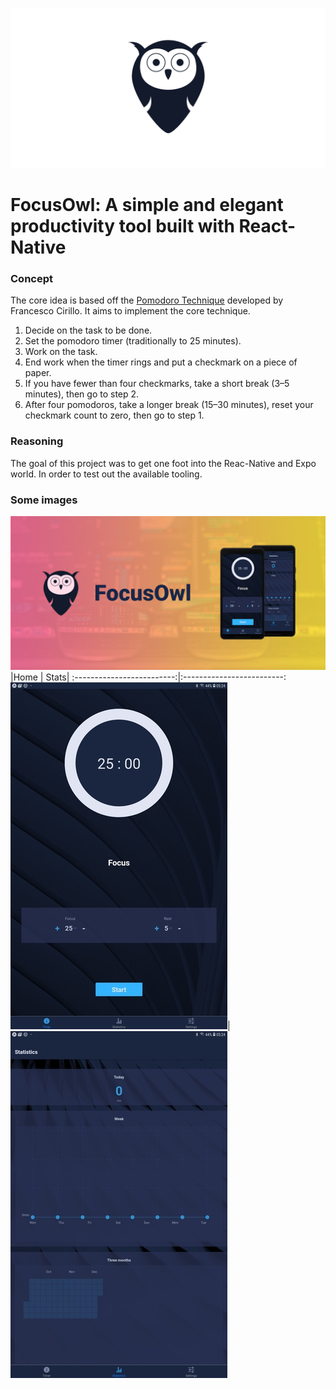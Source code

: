 ![FocusOwl logo](assets/images/repohead.png)

# FocusOwl: A simple and elegant productivity tool built with React-Native

### Concept

The core idea is based off the [Pomodoro Technique](https://en.wikipedia.org/wiki/Pomodoro_Technique) developed by Francesco Cirillo. 
It aims to implement the core technique.
1. Decide on the task to be done.
2. Set the pomodoro timer (traditionally to 25 minutes).
3. Work on the task.
4. End work when the timer rings and put a checkmark on a piece of paper.
5. If you have fewer than four checkmarks, take a short break (3–5 minutes), then go to step 2.
6. After four pomodoros, take a longer break (15–30 minutes), reset your checkmark count to zero, then go to step 1.

### Reasoning

The goal of this project was to get one foot into the Reac-Native and Expo world. In order to test out the available tooling. 

### Some images
![Function Demo](docs/images/functionImage.jpg)
|Home | Stats|
:-------------------------:|:-------------------------:
![First Page](docs/images/tablet-ees-downscale.jpg)|![Second Page](docs/images/tablet-taga-downscale.jpg)
